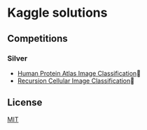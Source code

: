 # Kaggle solutions

## Competitions
<!--- 🥇🥈🥉 -->

<!---
### Gold
-->

### Silver
- [Human Protein Atlas Image Classification](./human-protein)🥈
- [Recursion Cellular Image Classification](./recursion-cellular)🥈
<!---
### Bronze
-->


## License
[MIT](LICENSE)
